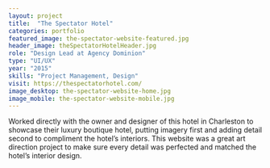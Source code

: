 ```yaml
---
layout: project
title:  "The Spectator Hotel"
categories: portfolio
featured_image: the-spectator-website-featured.jpg
header_image: theSpectatorHotelHeader.jpg
role: "Design Lead at Agency Dominion"
type: "UI/UX"
year: "2015"
skills: "Project Management, Design"
visit: https://thespectatorhotel.com/
image_desktop: the-spectator-website-home.jpg
image_mobile: the-spectator-website-mobile.jpg
---
```

Worked directly with the owner and designer of this hotel in Charleston to showcase their luxury boutique hotel, putting imagery first and adding detail second to compliment the hotel’s interiors. This website was a great art direction project to make sure every detail was perfected and matched the hotel’s interior design. 
